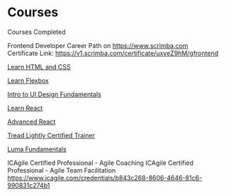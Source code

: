 # Courses
Courses Completed

Frontend Developer Career Path on https://www.scrimba.com  
Certificate Link: https://v1.scrimba.com/certificate/uxyeZ9hM/gfrontend 

[Learn HTML and CSS](https://v2.scrimba.com/learn-html-and-css-c0p)

[Learn Flexbox](https://v2.scrimba.com/learn-flexbox-c0k) 

[Intro to UI Design Fundamentals](https://v2.scrimba.com/intro-to-ui-design-fundamentals-c0q)

[Learn React](https://v2.scrimba.com/learn-react-c0e)

[Advanced React](https://v2.scrimba.com/advanced-react-c02h>)



[Tread Lightly Certified Trainer](https://jasonsstorage.s3.amazonaws.com/Tread+Lightly+Trainer.pdf)

[Luma Fundamentals](https://www.luma-institute.com/)

ICAgile Certified Professional - Agile Coaching
ICAgile Certified Professional - Agile Team Facilitation
https://www.icagile.com/credentials/b843c268-8606-4646-81c6-990831c274b1
